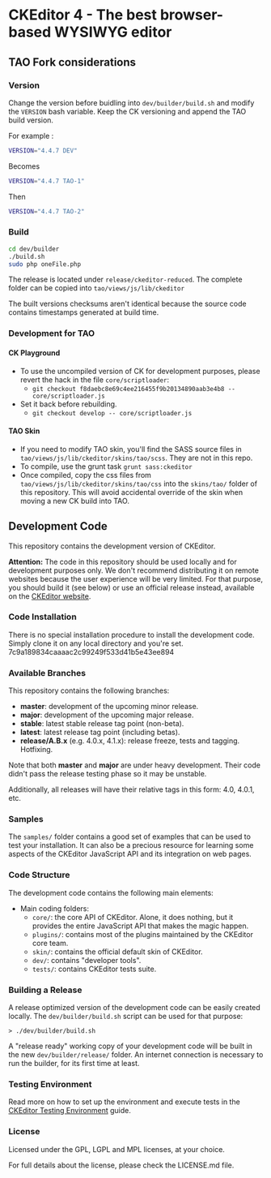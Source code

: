 CKEditor 4 - The best browser-based WYSIWYG editor
==================================================

## TAO Fork considerations

### Version

Change the version  before buidling into `dev/builder/build.sh` and modify the `VERSION` bash variable.
Keep the CK versioning and append the TAO build version.

For example :

```sh
VERSION="4.4.7 DEV"
```

Becomes

```sh
VERSION="4.4.7 TAO-1"
```

Then

```sh
VERSION="4.4.7 TAO-2"
```


### Build

```sh
cd dev/builder
./build.sh
sudo php oneFile.php
```

The release is located under `release/ckeditor-reduced`. The complete folder can be copied into `tao/views/js/lib/ckeditor`

The built versions checksums aren't identical because the source code contains timestamps generated at build time.


### Development for TAO

#### CK Playground
- To use the uncompiled version of CK for development purposes, please revert the hack in the file `core/scriptloader`: 
    - `git checkout f8daebc8e69c4ee216455f9b20134890aab3e4b8 -- core/scriptloader.js `
- Set it back before rebuilding.
    - `git checkout develop -- core/scriptloader.js`

#### TAO Skin
- If you need to modify TAO skin, you'll find the SASS source files in `tao/views/js/lib/ckeditor/skins/tao/scss`. They are not in this repo. 
- To compile, use the grunt task `grunt sass:ckeditor`
- Once compiled, copy the css files from `tao/views/js/lib/ckeditor/skins/tao/css` into the `skins/tao/` folder of this repository. This will avoid accidental override of the skin when moving a new CK build into TAO.
  
## Development Code

This repository contains the development version of CKEditor.

**Attention:** The code in this repository should be used locally and for
development purposes only. We don't recommend distributing it on remote websites
because the user experience will be very limited. For that purpose, you should
build it (see below) or use an official release instead, available on the
[CKEditor website](http://ckeditor.com).

### Code Installation

There is no special installation procedure to install the development code.
Simply clone it on any local directory and you're set.
7c9a189834caaaac2c99249f533d41b5e43ee894
### Available Branches

This repository contains the following branches:

  - **master**: development of the upcoming minor release.
  - **major**: development of the upcoming major release.
  - **stable**: latest stable release tag point (non-beta).
  - **latest**: latest release tag point (including betas).
  - **release/A.B.x** (e.g. 4.0.x, 4.1.x): release freeze, tests and tagging.
    Hotfixing.

Note that both **master** and **major** are under heavy development. Their
code didn't pass the release testing phase so it may be unstable.

Additionally, all releases will have their relative tags in this form: 4.0,
4.0.1, etc.

### Samples

The `samples/` folder contains a good set of examples that can be used
to test your installation. It can also be a precious resource for learning
some aspects of the CKEditor JavaScript API and its integration on web pages.

### Code Structure

The development code contains the following main elements:

  - Main coding folders:
    - `core/`: the core API of CKEditor. Alone, it does nothing, but
    it provides the entire JavaScript API that makes the magic happen.
    - `plugins/`: contains most of the plugins maintained by the CKEditor core team.
    - `skin/`: contains the official default skin of CKEditor.
    - `dev/`: contains "developer tools".
    - `tests/`: contains CKEditor tests suite.

### Building a Release

A release optimized version of the development code can be easily created
locally. The `dev/builder/build.sh` script can be used for that purpose:

	> ./dev/builder/build.sh

A "release ready" working copy of your development code will be built in the new
`dev/builder/release/` folder. An internet connection is necessary to run the
builder, for its first time at least.

### Testing Environment

Read more on how to set up the environment and execute tests in the [CKEditor Testing Environment](http://docs.ckeditor.com/#!/guide/dev_tests) guide.

### License

Licensed under the GPL, LGPL and MPL licenses, at your choice.

For full details about the license, please check the LICENSE.md file.
